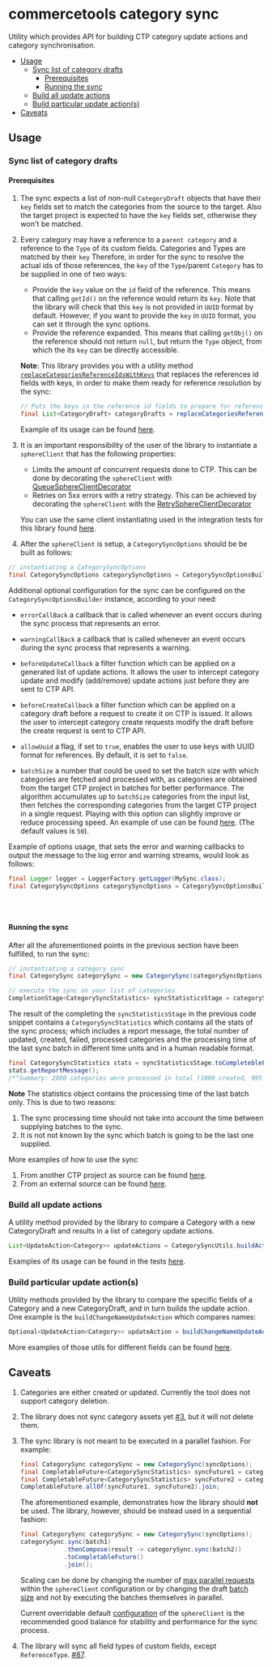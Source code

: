 # commercetools category sync

Utility which provides API for building CTP category update actions and category synchronisation.

<!-- START doctoc generated TOC please keep comment here to allow auto update -->
<!-- DON'T EDIT THIS SECTION, INSTEAD RE-RUN doctoc TO UPDATE -->


- [Usage](#usage)
  - [Sync list of category drafts](#sync-list-of-category-drafts)
    - [Prerequisites](#prerequisites)
    - [Running the sync](#running-the-sync)
  - [Build all update actions](#build-all-update-actions)
  - [Build particular update action(s)](#build-particular-update-actions)
- [Caveats](#caveats)

<!-- END doctoc generated TOC please keep comment here to allow auto update -->

## Usage

### Sync list of category drafts

#### Prerequisites
1. The sync expects a list of non-null `CategoryDraft` objects that have their `key` fields set to match the
categories from the source to the target. Also the target project is expected to have the `key` fields set, otherwise they won't be
matched.
2. Every category may have a reference to a `parent category` and a reference to the `Type` of its custom fields. Categories 
   and Types are matched by their `key` Therefore, in order for the sync to resolve the 
    actual ids of those references, the `key` of the `Type`/parent `Category` has to be supplied in one of two ways:
    - Provide the `key` value on the `id` field of the reference. This means that calling `getId()` on the
    reference would return its `key`. Note that the library will check that this `key` is not 
    provided in `UUID` format by default. However, if you want to provide the `key` in `UUID` format, you can
     set it through the sync options. <!--TODO Different example of sync performed that way can be found [here]().-->
    - Provide the reference expanded. This means that calling `getObj()` on the reference should not return `null`,
     but return the `Type` object, from which the its `key` can be directly accessible.  
   
   **Note**: This library provides you with a utility method 
    [`replaceCategoriesReferenceIdsWithKeys`](https://commercetools.github.io/commercetools-sync-java/v/v1.0.0-M1/com/commercetools/sync/commons/utils/SyncUtils.html#replaceCategoriesReferenceIdsWithKeys-java.util.List-)
    that replaces the references id fields with keys, in order to make them ready for reference resolution by the sync:
    ````java
    // Puts the keys in the reference id fields to prepare for reference resolution
    final List<CategoryDraft> categoryDrafts = replaceCategoriesReferenceIdsWithKeys(categories);
    ````
     
   Example of its usage can be found [here](/src/integration-test/java/com/commercetools/sync/integration/ctpprojectsource/categories/CategorySyncIT.java#L130).
3. It is an important responsibility of the user of the library to instantiate a `sphereClient` that has the following properties:
    - Limits the amount of concurrent requests done to CTP. This can be done by decorating the `sphereClient` with 
   [QueueSphereClientDecorator](http://commercetools.github.io/commercetools-jvm-sdk/apidocs/io/sphere/sdk/client/QueueSphereClientDecorator.html) 
    - Retries on 5xx errors with a retry strategy. This can be achieved by decorating the `sphereClient` with the 
   [RetrySphereClientDecorator](http://commercetools.github.io/commercetools-jvm-sdk/apidocs/io/sphere/sdk/client/RetrySphereClientDecorator.html)
   
   You can use the same client instantiating used in the integration tests for this library found 
   [here](/src/main/java/com/commercetools/sync/commons/utils/ClientConfigurationUtils.java#L45).

4. After the `sphereClient` is setup, a `CategorySyncOptions` should be be built as follows: 
````java
// instantiating a CategorySyncOptions
final CategorySyncOptions categorySyncOptions = CategorySyncOptionsBuilder.of(sphereClient).build();
````

Additional optional configuration for the sync can be configured on the `CategorySyncOptionsBuilder` instance, according to your need:
- `errorCallBack`
a callback that is called whenever an event occurs during the sync process that represents an error.

- `warningCallBack` 
a callback that is called whenever an event occurs during the sync process that represents a warning.

- `beforeUpdateCallback`
a filter function which can be applied on a generated list of update actions. It allows the user to intercept category 
update and modify (add/remove) update actions just before they are sent to CTP API.

- `beforeCreateCallback`
a filter function which can be applied on a category draft before a request to create it on CTP is issued. It allows the 
user to intercept category create requests modify the draft before the create request is sent to CTP API.

- `allowUuid`
a flag, if set to `true`, enables the user to use keys with UUID format for references. By default, it is set to `false`.

- `batchSize`
a number that could be used to set the batch size with which categories are fetched and processed with,
as categories are obtained from the target CTP project in batches for better performance. The algorithm accumulates up to
`batchSize` categories from the input list, then fetches the corresponding categories from the target CTP project
in a single request. Playing with this option can slightly improve or reduce processing speed. 
An example of use can be found 
[here](https://github.com/commercetools/commercetools-sync-java/blob/master/src/integration-test/java/com/commercetools/sync/inventories/InventorySyncItTest.java#L318). 
(The default values is `50`).

Example of options usage, that sets the error and warning callbacks to output the message to the log error and warning 
streams, would look as follows:
```java
final Logger logger = LoggerFactory.getLogger(MySync.class);
final CategorySyncOptions categorySyncOptions = CategorySyncOptionsBuilder.of(sphereClient)
                                                                          .errorCallBack(logger::error)
                                                                          .warningCallBack(logger::warn)
                                                                          .build();
```


#### Running the sync
After all the aforementioned points in the previous section have been fulfilled, to run the sync:
````java
// instantiating a category sync
final CategorySync categorySync = new CategorySync(categorySyncOptions);

// execute the sync on your list of categories
CompletionStage<CategorySyncStatistics> syncStatisticsStage = categorySync.sync(categoryDrafts);
````
The result of the completing the `syncStatisticsStage` in the previous code snippet contains a `CategorySyncStatistics`
which contains all the stats of the sync process; which includes a report message, the total number of updated, created, 
failed, processed categories and the processing time of the last sync batch in different time units and in a
human readable format.

````java
final CategorySyncStatistics stats = syncStatisticsStage.toCompletebleFuture().join();
stats.getReportMessage(); 
/*"Summary: 2000 categories were processed in total (1000 created, 995 updated, 5 failed to sync and 0 categories with a missing parent)."*/
````

__Note__ The statistics object contains the processing time of the last batch only. This is due to two reasons:
 1. The sync processing time should not take into account the time between supplying batches to the sync. 
 2. It is not not known by the sync which batch is going to be the last one supplied.

More examples of how to use the sync 
1. From another CTP project as source can be found [here](/src/integration-test/java/com/commercetools/sync/integration/ctpprojectsource/categories/CategorySyncIT.java).
2. From an external source can be found [here](/src/integration-test/java/com/commercetools/sync/integration/externalsource/categories/CategorySyncIT.java). 
 


### Build all update actions

A utility method provided by the library to compare a Category with a new CategoryDraft and results in a list of category update actions. 
```java
List<UpdateAction<Category>> updateActions = CategorySyncUtils.buildActions(category, categoryDraft, categorySyncOptions);
```

Examples of its usage can be found in the tests 
[here](/src/test/java/com/commercetools/sync/categories/utils/CategorySyncUtilsTest.java).


### Build particular update action(s)

Utility methods provided by the library to compare the specific fields of a Category and a new CategoryDraft, and in turn builds
 the update action. One example is the `buildChangeNameUpdateAction` which compares names:
````java
Optional<UpdateAction<Category>> updateAction = buildChangeNameUpdateAction(oldCategory, categoryDraft);
````
More examples of those utils for different fields can be found [here](/src/integration-test/java/com/commercetools/sync/integration/externalsource/categories/updateactionutils).


## Caveats

1. Categories are either created or updated. Currently the tool does not support category deletion.
2. The library does not sync category assets yet [#3](https://github.com/commercetools/commercetools-sync-java/issues/3), but it will not delete them.
3. The sync library is not meant to be executed in a parallel fashion. For example:
    ````java
    final CategorySync categorySync = new CategorySync(syncOptions);
    final CompletableFuture<CategorySyncStatistics> syncFuture1 = categorySync.sync(batch1).toCompletableFuture();
    final CompletableFuture<CategorySyncStatistics> syncFuture2 = categorySync.sync(batch2).toCompletableFuture();
    CompletableFuture.allOf(syncFuture1, syncFuture2).join;
    ````
    The aforementioned example, demonstrates how the library should **not** be used. The library, however, should be instead
    used in a sequential fashion:
    ````java
    final CategorySync categorySync = new CategorySync(syncOptions);
    categorySync.sync(batch1)
                .thenCompose(result -> categorySync.sync(batch2))
                .toCompletableFuture()
                .join();
    ````
    Scaling can be done by changing the number of [max parallel requests](/src/main/java/com/commercetools/sync/commons/utils/ClientConfigurationUtils.java#L116) 
    within the `sphereClient` configuration or by changing the draft [batch size](https://commercetools.github.io/commercetools-sync-java/v/v1.0.0-M10/com/commercetools/sync/commons/BaseSyncOptionsBuilder.html#batchSize-int-) and not by executing the batches themselves in parallel.
     
    Current overridable default [configuration](/src/main/java/com/commercetools/sync/commons/utils/ClientConfigurationUtils.java#L45) of the `sphereClient` 
    is the recommended good balance for stability and performance for the sync process.
4. The library will sync all field types of custom fields, except `ReferenceType`. [#87](https://github.com/commercetools/commercetools-sync-java/issues/3). 
